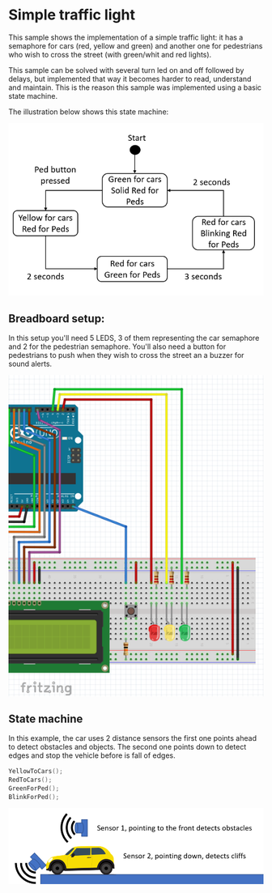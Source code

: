 # Simple traffic light

This sample shows the implementation of a simple traffic light: it has a semaphore for cars (red, yellow and green) and another one for pedestrians who wish to cross the street (with green/whit and red lights).

This sample can be solved with several turn led on and off followed by delays, but implemented that way it becomes harder to read, understand and maintain. This is the reason this sample was implemented using a basic state machine. 

The illustration below shows this state machine:

 ![Distance sensor](../../Images/state-machine.png)

## Breadboard setup:

In this setup you'll need 5 LEDS, 3 of them representing the car semaphore and 2 for the pedestrian semaphore. You'll also need a button for pedestrians to push when they wish to cross the street an a buzzer for sound alerts. 

 ![Distance sensor](../../Images/traffic.png)

## State machine 

In this example, the car uses 2 distance sensors the first one points ahead to detect obstacles and objects. The second one points down to detect edges and stop the vehicle before is fall of edges.

```c
YellowToCars();
RedToCars();
GreenForPed();
BlinkForPed();
```

![Distance sensor](../../Images/car.png)
